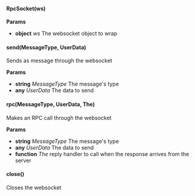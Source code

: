 

<!-- Start lib/rpc-socket.js -->

#### RpcSocket(ws)

**Params** 

* **object** *ws* The websocket object to wrap

#### send(MessageType, UserData)

Sends as message through the websocket

**Params** 

* **string** *MessageType* The message's type
* **any** *UserData* The data to send

#### rpc(MessageType, UserData, The)

Makes an RPC call through the websocket

**Params** 

* **string** *MessageType* The message's type
* **any** *UserData* The data to send
* **function** *The* reply handler to call when the response arrives from the server

#### close()

Closes the websocket

<!-- End lib/rpc-socket.js -->

